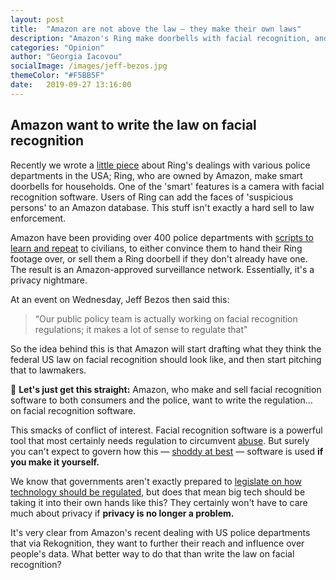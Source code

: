 ```yaml
---
layout: post
title:  "Amazon are not above the law — they make their own laws"
description: "Amazon's Ring make doorbells with facial recognition, and now want to start writing legislation to regulate facial recognition software"
categories: "Opinion"
author: "Georgia Iacovou"
socialImage: /images/jeff-bezos.jpg
themeColor: "#F5BB5F"
date:   2019-09-27 13:16:00
---
```


## Amazon want to write the law on facial recognition

Recently we wrote a [little piece](https://metomic.io/blog/main/2019/09/11/amazon-ring-security.html) about Ring's dealings with various police departments in the USA; Ring, who are owned by Amazon, make smart doorbells for households. One of the 'smart' features is a camera with facial recognition software. Users of Ring can add the faces of 'suspicious persons' to an Amazon database. This stuff isn't exactly a hard sell to law enforcement.

Amazon have been providing over 400 police departments with [scripts to learn and repeat](https://gizmodo.com/everything-cops-say-about-amazons-ring-is-scripted-or-a-1836812538?utm_source=morning_brew) to  civilians, to either convince them to hand their Ring footage over, or sell them a Ring doorbell if they don't already have one. The result is an Amazon-approved surveillance network. Essentially, it's a privacy nightmare.

At an event on Wednesday, Jeff Bezos then said this:

> “Our public policy team is actually working on facial recognition regulations; it makes a lot of sense to regulate that"

So the idea behind this is that Amazon will start drafting what they think the federal US law on facial recognition should look like, and then start pitching that to lawmakers.

🤔 **Let's just get this straight:** Amazon, who make and sell facial recognition software to both consumers and the police, want to write the regulation... on facial recognition software.

This smacks of conflict of interest. Facial recognition software is a powerful tool that most certainly needs regulation to circumvent [abuse](https://metomic.io/blog/main/2019/06/05/tech-abuse.html). But surely you can't expect to govern how this — [shoddy at best](https://www.nytimes.com/2019/04/03/technology/amazon-facial-recognition-technology.html) — software is used **if you make it yourself.**

We know that governments aren't exactly prepared to [legislate on how technology should be regulated](https://metomic.io/blog/main/2019/09/04/regulating-the-internet.html), but does that mean big tech should be taking it into their own hands like this? They certainly won't have to care much about privacy if **privacy is no longer a problem.**

It's very clear from Amazon's recent dealing with US police departments that via Rekognition, they want to further their reach and influence over people's data. What better way to do that than write the law on facial recognition?